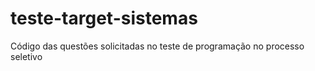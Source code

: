 # teste-target-sistemas




Código das questões solicitadas no teste de programação no processo seletivo
